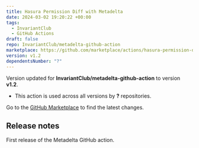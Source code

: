 ```yaml
---
title: Hasura Permission Diff with Metadelta
date: 2024-03-02 19:20:22 +00:00
tags:
  - InvariantClub
  - GitHub Actions
draft: false
repo: InvariantClub/metadelta-github-action
marketplace: https://github.com/marketplace/actions/hasura-permission-diff-with-metadelta
version: v1.2
dependentsNumber: "?"
---
```



Version updated for **InvariantClub/metadelta-github-action** to version **v1.2**.
- This action is used across all versions by **?** repositories.

Go to the [GitHub Marketplace](https://github.com/marketplace/actions/hasura-permission-diff-with-metadelta) to find the latest changes.

## Release notes

First release of the Metadelta GitHub action.
